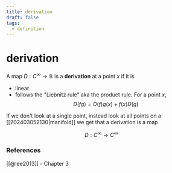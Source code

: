 ```yaml
---
title: derivation
draft: false
tags:
  - definition
---
```

# derivation
A map $D: C^\infty \to \mathbb{R}$ is a **derivation** at a point $x$ if it is 
- linear
- follows the "Liebnitz rule" aka the product rule. For a point $x$,
$$
D(fg) = D(f)g(x) + f(x)D(g)
$$

If we don't look at a single point, instead look at all points on a [[202403052130|manifold]] we get that a derivation is a map 

$$D:C^\infty \to C^\infty$$


### References
[[@lee2013]] - Chapter 3